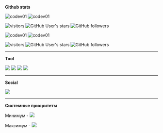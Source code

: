 **Github stats**

![codev01](https://github-readme-stats.vercel.app/api?username=YoutuberPlay&show_icons=true&title_color=58a6da&icon_color=58a6da&text_color=cccccc&bg_color=0d1117&hide_border=true&) 
![codev01](https://github-readme-stats.vercel.app/api/top-langs/?username=YoutuberPlay&layout=compact&show_icons=true&title_color=ffffff&icon_color=202124&text_color=cccccc&bg_color=0d1117&hide_border=true&)

![visitors](https://visitor-badge.laobi.icu/badge?page_id=YoutuberPlay.nova_ver)
![GitHub User's stars](https://img.shields.io/github/stars/YoutuberPlay)
![GitHub followers](https://img.shields.io/github/followers/YoutuberPlay)

![codev01](https://github-readme-stats.vercel.app/api?username=codev01&show_icons=true&title_color=58a6da&icon_color=58a6da&text_color=cccccc&bg_color=0d1117&hide_border=true&) 
![codev01](https://github-readme-stats.vercel.app/api/top-langs/?username=codev01&layout=compact&show_icons=true&title_color=ffffff&icon_color=202124&text_color=cccccc&bg_color=0d1117&hide_border=true&)

![visitors](https://visitor-badge.laobi.icu/badge?page_id=codev01.codev01)
![GitHub User's stars](https://img.shields.io/github/stars/codev01)
![GitHub followers](https://img.shields.io/github/followers/codev01)

---

**Tool**

![](https://img.shields.io/badge/Android-11%20(R)-3bda8d?logo=android)
![](https://img.shields.io/badge/Desktop-Windows%2010%20(Pro)-00bcf2?logo=Windows)
![](https://img.shields.io/badge/CodeEditor-VScode-24a4eb?logo=visual-studio-code) 
![](https://img.shields.io/badge/IDE-VisualStudio-5C2D91?logo=visual-studio-code) 

---

**Social**

<!--[![](https://img.shields.io/badge/Telegram-26A5E4?style=flat-square&logo=telegram)](https://t.me/codev01)-->
[![](https://img.shields.io/badge/VK-4680C2?style=flat-square&logo=vk&logoColor=ffffff)](https://vk.com/youtuber_play_yt)
<!--[![](https://img.shields.io/badge/Mail.ru-codev01-005FF9?style=flat-square&logo=gmail&logoColor=005FF9)](mailto://codev01@mail.ru)-->

---

**Системные приоритеты**

Минимум - ![](https://img.shields.io/badge/Android-5.0.2%20-3bda8d?logo=android)

Максимум - ![](https://img.shields.io/badge/Android-5.0.2%20-3bda8d?logo=android)
